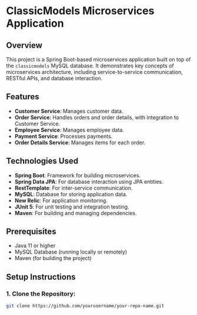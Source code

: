 # ClassicModels Microservices Application

## Overview
This project is a Spring Boot-based microservices application built on top of the `classicmodels` MySQL database. It demonstrates key concepts of microservices architecture, including service-to-service communication, RESTful APIs, and database interaction.

## Features
- **Customer Service**: Manages customer data.
- **Order Service**: Handles orders and order details, with integration to Customer Service.
- **Employee Service**: Manages employee data.
- **Payment Service**: Processes payments.
- **Order Details Service**: Manages items for each order.

## Technologies Used
- **Spring Boot**: Framework for building microservices.
- **Spring Data JPA**: For database interaction using JPA entities.
- **RestTemplate**: For inter-service communication.
- **MySQL**: Database for storing application data.
- **New Relic**: For application monitoring.
- **JUnit 5**: For unit testing and integration testing.
- **Maven**: For building and managing dependencies.

## Prerequisites
- Java 11 or higher
- MySQL Database (running locally or remotely)
- Maven (for building the project)

## Setup Instructions
### 1. Clone the Repository:
```bash
git clone https://github.com/yourusername/your-repo-name.git
